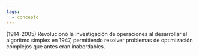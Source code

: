 ```yaml
---
tags:
  - concepto
---
```

(1914-2005) Revolucionó la investigación de operaciones al desarrollar el algoritmo simplex en 1947, permitiendo resolver problemas de optimización complejos que antes eran inabordables.
